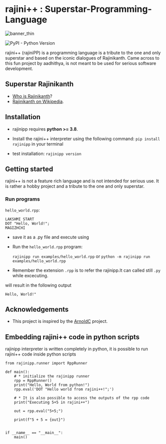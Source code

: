 # rajini++ : Superstar-Programming-Language


![banner_thin](https://user-images.githubusercontent.com/6749212/168450764-5ae486d8-8299-4425-b51d-cf3b9538efb2.png)


![PyPI - Python Version](https://img.shields.io/pypi/pyversions/rajinipp?logo=PyPI&logoColor=%23eaeaea&style=flat-square)

rajini++ (rajiniPP) is a programming language is a tribute to the one and only superstar and based on the iconic dialogues of Rajinikanth. Came across to this fun project by aadhithya, is not meant to be used for serious software development.

## Superstar Rajinikanth
- [Who is Rajinikanth](https://www.youtube.com/watch?v=YDUQZwMHMoo)?
- [Rajinikanth on Wikipedia](https://en.wikipedia.org/wiki/Rajinikanth).

## Installation
- rajinipp requires **python >= 3.8**. 

- Install the rajini++ interpreter using the following command:
  `pip install rajinipp` in your terminal

- test installation: `rajinipp version`

## Getting started

rajini++ is not a feature rich language and is not intended for serious use. It is rather a hobby project and a tribute to the one and only superstar.

### Run programs
`hello_world.rpp`:  
```
LAKSHMI START
DOT "Hello, World!";
MAGIZHCHI
```
- save it as a .py file and execute using
- Run the `hello_world.rpp` program:

  `rajinipp run examples/hello_world.rpp` or
  `python -m rajinipp run examples/hello_world.rpp`
  
- Remember the extension `.rpp` is to refer the rajinipp.It can called still `.py` while excecuting.

will result in the following output

`Hello, World!" `

## Acknowledgements

- This project is inspired by the [ArnoldC](https://github.com/lhartikk/ArnoldC) project.


## Embedding rajini++ code in python scripts

rajinipp interpreter is written completely in python, it is possible to run rajini++ code inside python scripts
```
from rajinipp.runner import RppRunner

def main():
    # * initialize the rajinipp runner
    rpp = RppRunner()
    print("Hello, World from python!")
    rpp.eval('DOT "Hello world from rajini++!";')

    # * It is also possible to access the outputs of the rpp code
    print("Executing 5+5 in rajini++")

    out = rpp.eval("5+5;")

    print(f"5 + 5 = {out}")


if __name__ == "__main__":
    main()   
```

